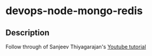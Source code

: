# devops-node-mongo-redis

## Description

Follow through of Sanjeev Thiyagarajan's [Youtube tutorial](https://www.youtube.com/watch?v=jotpVtFwYBk)
